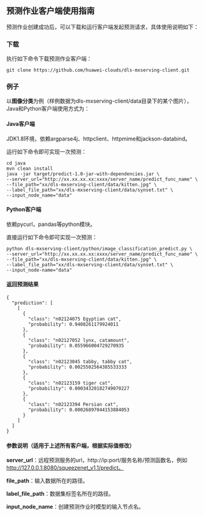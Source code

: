 ## 预测作业客户端使用指南

预测作业创建成功后，可以下载和运行客户端发起预测请求，具体使用说明如下：

### 下载

执行如下命令下载预测作业客户端：

```
git clone https://github.com/huawei-clouds/dls-mxserving-client.git
```

### 例子

以**图像分类**为例（样例数据为dls-mxserving-client/data目录下的某个图片），Java和Python客户端使用方式为：

#### Java客户端

JDK1.8环境，依赖argparse4j、httpclient、httpmime和jackson-databind。

运行如下命令即可实现一次预测：

```
cd java
mvn clean install
java -jar target/predict-1.0-jar-with-dependencies.jar \
--server_url="http://xx.xx.xx.xx:xxxx/server_name/predict_func_name" \
--file_path="xx/dls-mxserving-client/data/kitten.jpg" \
--label_file_path="xx/dls-mxserving-client/data/synset.txt" \
--input_node_name="data"
```

#### Python客户端

依赖pycurl，pandas等python模块。

直接运行如下命令即可实现一次预测：

```
python dls-mxserving-client/python/image_classification_predict.py \
--server_url="http://xx.xx.xx.xx:xxxx/server_name/predict_func_name" \
--file_path="xx/dls-mxserving-client/data/kitten.jpg" \
--label_file_path="xx/dls-mxserving-client/data/synset.txt" \
--input_node-name="data"
```

#### 返回预测结果

```
{
  "prediction": [
    [
      {
        "class": "n02124075 Egyptian cat",
        "probability": 0.9408261179924011
      },
      {
        "class": "n02127052 lynx, catamount",
        "probability": 0.055966004729270935
      },
      {
        "class": "n02123045 tabby, tabby cat",
        "probability": 0.0025502564385533333
      },
      {
        "class": "n02123159 tiger cat",
        "probability": 0.00034320182749070227
      },
      {
        "class": "n02123394 Persian cat",
        "probability": 0.00026897044153884053
      }
    ]
  ]
}
```

#### 参数说明（适用于上述所有客户端，根据实际值修改）

**server_url**：远程预测服务的url，http://ip:port/服务名称/预测函数名，例如 http://127.0.0.1:8080/squeezenet_v1.1/predict。

**file_path**：输入数据所在的路径。

**label_file_path**：数据集标签名所在的路径。

**input_node_name**：创建预测作业时模型的输入节点名。